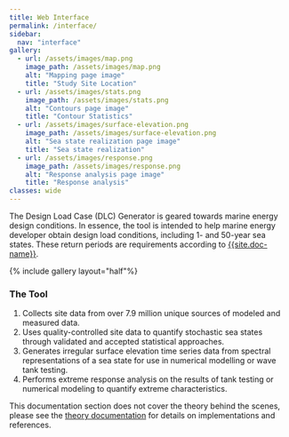 ```yaml
---
title: Web Interface
permalink: /interface/
sidebar:
  nav: "interface"
gallery:
  - url: /assets/images/map.png
    image_path: /assets/images/map.png
    alt: "Mapping page image"
    title: "Study Site Location"
  - url: /assets/images/stats.png
    image_path: /assets/images/stats.png
    alt: "Contours page image"
    title: "Contour Statistics"
  - url: /assets/images/surface-elevation.png
    image_path: /assets/images/surface-elevation.png
    alt: "Sea state realization page image"
    title: "Sea state realization"
  - url: /assets/images/response.png
    image_path: /assets/images/response.png
    alt: "Response analysis page image"
    title: "Response analysis"
classes: wide 
---
```


The Design Load Case (DLC) Generator is geared towards marine energy design conditions. In essence, the tool is intended to help marine energy developer obtain design load conditions, including 1- and 50-year sea states. These return periods are requirements according to [{{site.doc-name}}]({{site.doc-link}}).

{% include gallery layout="half"%}

### The Tool

1. Collects site data from over 7.9 million unique sources of modeled and measured data.
2. Uses quality-controlled site data to quantify stochastic sea states through validated and accepted statistical approaches.
3. Generates irregular surface elevation time series data from spectral representations of a sea state for use in numerical modelling or wave tank testing.
4. Performs extreme response analysis on the results of tank testing or numerical modeling to quantify extreme characteristics.


This documentation section does not cover the theory behind the scenes, please see the [theory documentation]({{site.url}}/theory/) for details on implementations and references.






